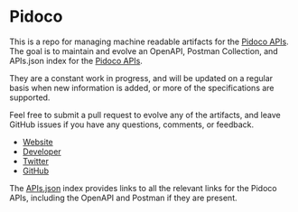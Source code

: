 # PidocoThis is a repo for managing machine readable artifacts for the [Pidoco APIs](https://pidoco.com). The goal is to maintain and evolve an OpenAPI, Postman Collection, and APIs.json index for the [Pidoco APIs](https://pidoco.com).They are a constant work in progress, and will be updated on a regular basis when new information is added, or more of the specifications are supported.Feel free to submit a pull request to evolve any of the artifacts, and leave GitHub issues if you have any questions, comments, or feedback.- [Website](https://pidoco.com)- [Developer](https://pidoco.com)- [Twitter](https://twitter.com/pidoco)- [GitHub](https://github.com/pidoco)The [APIs.json](https://github.com/api-evangelist/pidoco/blob/master/apis.json) index provides links to all the relevant links for the Pidoco APIs, including the OpenAPI and Postman if they are present.